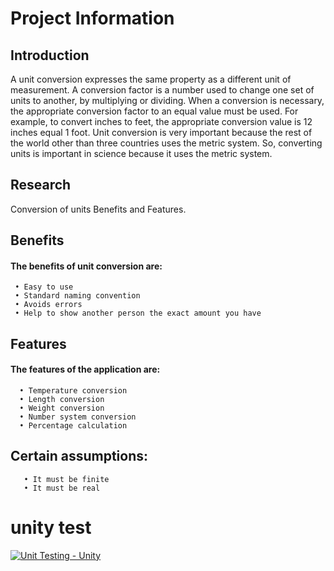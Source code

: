 # Project Information

## Introduction
A unit conversion expresses the same property as a different unit of measurement. A conversion factor is a number used to change one set of units to another, by multiplying or dividing. When a conversion is necessary, the appropriate conversion factor to an equal value must be used. For example, to convert inches to feet, the appropriate conversion value is 12 inches equal 1 foot. Unit conversion is very important because the rest of the world other than three countries uses the metric system. So, converting units is important in science because it uses the metric system.

## Research
Conversion of units Benefits and Features.

## Benefits
#### The benefits of unit conversion are:
     • Easy to use
     • Standard naming convention
     • Avoids errors
     • Help to show another person the exact amount you have

## Features
#### The features of the application are:
      • Temperature conversion
      • Length conversion
      • Weight conversion
      • Number system conversion
      • Percentage calculation
              
## Certain assumptions:
       • It must be finite
       • It must be real

# unity test
 [![Unit Testing - Unity](https://github.com/Ambikacl/Mini_project_ltts/actions/workflows/unity.yml/badge.svg)](https://github.com/Ambikacl/Mini_project_ltts/actions/workflows/unity.yml)
